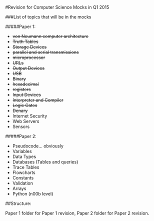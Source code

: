 #Revision for Computer Science Mocks in Q1 2015

###List of topics that will be in the mocks

#####Paper 1:

* ~~von Neumann computer architecture~~
* ~~Truth Tables~~
* ~~Storage Devices~~
* ~~parallel and serial transmissions~~
* ~~microprocessor~~
* ~~URLs~~
* ~~Output Devices~~
* ~~USB~~
* ~~Binary~~
* ~~hexadecimal~~
* ~~registers~~
* ~~Input Devices~~
* ~~Interpreter and Compiler~~
* ~~Logic Gates~~
* ~~Denary~~
* Internet Security
* Web Servers
* Sensors

#####Paper 2:

* Pseudocode… obviously
* Variables
* Data Types
* Databases (Tables and queries)
* Trace Tables
* Flowcharts
* Constants
* Validation
* Arrays
* Python (n00b level)

##Structure:

Paper 1 folder for Paper 1 revision, Paper 2 folder for Paper 2 revision.
